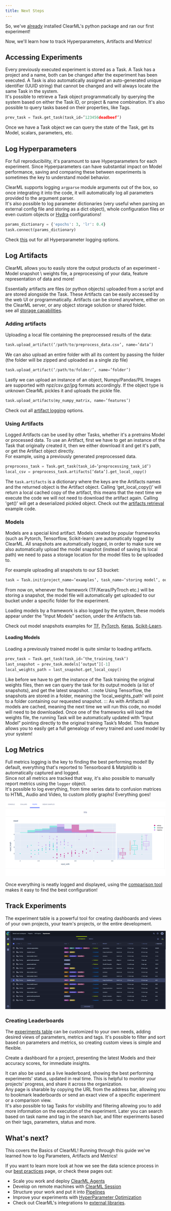 ```yaml
---
title: Next Steps
---
```


So, we've [already](ds_first_steps.md) installed ClearML's python package and ran our first experiment!

Now, we'll learn how to track Hyperparameters, Artifacts and Metrics!

## Accessing Experiments

Every previously executed experiment is stored as a Task.
A Task has a project and a name, both can be changed after the experiment has been executed.
A Task is also automatically assigned an auto-generated unique identifier (UUID string) that cannot be changed and will always locate the same Task in the system.<br/>
It's possible to retrieve a Task object programmatically by querying the system based on either the Task ID, 
or project & name combination. It's also possible to query tasks based on their properties, like Tags.

``` python
prev_task = Task.get_task(task_id=’123456deadbeef’)
```

Once we have a Task object we can query the state of the Task, get its Model, scalars, parameters, etc.

## Log Hyperparameters

For full reproducibility, it's paramount to save Hyperparameters for each experiment. Since Hyperparameters can have substantial impact
on Model performance, saving and comparing these between experiments is sometimes the key to understand model behavior.

ClearML supports logging `argparse` module arguments out of the box, so once integrating it into the code, it will automatically log all parameters provided to the argument parser.<br/>
It's also possible to log parameter dictionaries (very useful when parsing an external config file and storing as a dict object), 
whole configuration files or even custom objects or [Hydra](https://hydra.cc/docs/intro/) configurations!

```python
params_dictionary = {'epochs': 3, 'lr': 0.4}
task.connect(params_dictionary)
```

Check [this](../../fundamentals/hyperparameters.md) out for all Hyperparameter logging options.

## Log Artifacts

ClearML allows you to easily store the output products of an experiment -  Model snapshot \ weights file, a preprocessing of your data, feature representation of data and more! 

Essentially artifacts are files (or python objects) uploaded from a script and are stored alongside the Task.
These Artifacts can be easily accessed by the web UI or programmatically. 
Artifacts can be stored anywhere, either on the ClearML server, or any object storage solution or shared folder.<br/>
see all [storage capabilities](../../integrations/storage).


### Adding artifacts

Uploading a local file containing the preprocessed results of the data:
```python
task.upload_artifact(‘/path/to/preprocess_data.csv’, name=’data’)
```

We can also upload an entire folder with all its content by passing the folder (the folder will be zipped and uploaded as a single zip file)
```python
task.upload_artifact(‘/path/to/folder/’, name=’folder’)
```

Lastly we can upload an instance of an object, Numpy/Pandas/PIL Images are supported with npz/csv.gz/jpg formats accordingly.
If the object type is unknown ClearML pickles it and uploads the pickle file.

```python
task.upload_artifacts(my_numpy_matrix, name=’features’)
```

Check out all [artifact logging](../../fundamentals/artifacts.md) options.

### Using Artifacts

Logged Artifacts can be used by other Tasks, whether it's a pretrains Model or processed data.
To use an Artifact, first we have to get an instance of the Task that originally created it, 
then we either download it and get it's path, or get the Artifact object directly.<br/>
For example, using a previously generated preprocessed data.

```python
preprocess_task = Task.get_task(task_id=’preprocessing_task_id’)
local_csv = preprocess_task.artifacts[’data’].get_local_copy()
```

The `task.artifacts` is a dictionary where the keys are the Artifacts names and the returned object is the Artifact object.
Calling ‘get_local_copy()’ will return a local cached copy of the artifact, 
this means that the next time we execute the code we will not need to download the artifact again.
Calling 'get()' will get a deserialized pickled object. 
Check out the [artifacts retrieval](https://github.com/allegroai/clearml/blob/master/examples/reporting/artifacts_retrieval.py) example code.

### Models

Models are a special kind artifact.
Models created by popular frameworks (such as Pytorch, Tensorflow, Scikit-learn) are automatically logged by ClearML.
All snapshots are automatically logged, in order to make sure we also automatically upload the model snapshot (instead of saving its local path)
we need to pass a storage location for the model files to be uploaded to. 

For example uploading all snapshots to our S3 bucket:
```python
task = Task.init(project_name=’examples’, task_name=’storing model’, output_uri=’s3://my_models/’)
```

From now on, whenever the framework (TF/Keras/PyTroch etc.) will be storing a snapshot, the model file will automatically get uploaded to our bucket under a specific folder for the experiment.

Loading models by a framework is also logged by the system, these models appear under the “Input Models” section, under the Artifacts tab.

Check out model snapshots examples for [TF](https://github.com/allegroai/clearml/blob/master/examples/frameworks/tensorflow/tensorflow_mnist.py), 
[PyTorch](https://github.com/allegroai/clearml/blob/master/examples/frameworks/pytorch/pytorch_mnist.py), 
[Keras](https://github.com/allegroai/clearml/blob/master/examples/frameworks/keras/keras_tensorboard.py), 
[Scikit-Learn](https://github.com/allegroai/clearml/blob/master/examples/frameworks/scikit-learn/sklearn_joblib_example.py).

#### Loading Models
Loading a previously trained model is quite similar to loading artifacts.

```python
prev_task = Task.get_task(task_id=’the_training_task’)
last_snapshot = prev_task.models[‘output’][-1]
local_weights_path = last_snapshot.get_local_copy()
```

Like before we have to get the instance of the Task training the original weights files, then we can query the task for its output models (a list of snapshots), and get the latest snapshot.
:::note
Using Tensorflow, the snapshots are stored in a folder, meaning the ‘local_weights_path’ will point to a folder containing our requested snapshot.
:::
As with Artifacts all models are cached, meaning the next time we will run this code, no model will need to be downloaded.
Once one of the frameworks will load the weights file, the running Task will be automatically updated with “Input Model” pointing directly to the original training Task’s Model.
This feature allows you to easily get a full genealogy of every trained and used model by your system!

## Log Metrics

Full metrics logging is the key to finding the best performing model!
By default, everything that's reported to Tensorboard & Matplotlib is automatically captured and logged.<br/>
Since not all metrics are tracked that way, it's also possible to manually report metrics using the `logger` object.<br/>
It's possible to log everything, from time series data to confusion matrices to HTML, Audio and Video, to custom plotly graphs! Everything goes!<br/>

![image](../../img/report_plotly.png)

Once everything is neatly logged and displayed, using the [comparison tool](../../webapp/webapp_exp_comparing) makes it easy to find the best configuration!


## Track Experiments

The experiment table is a powerful tool for creating dashboards and views of your own projects, your team's projects, or the entire development.

![image](../../img/webapp_exp_table_01.png)


### Creating Leaderboards
The [experiments table](../../webapp/webapp_exp_table.md) can be customized to your own needs, adding desired views of parameters, metrics and tags.
It's possible to  filter and sort based on parameters and metrics, so creating custom views is simple and flexible.

Create a dashboard for a project, presenting the latest Models and their accuracy scores, for immediate insights. 

It can also be used as a live leaderboard, showing the best performing experiments' status, updated in real time.
This is helpful to monitor your projects' progress, and share it across the organization.<br/>
Any page is sharable by copying the URL from the address bar, allowing you to bookmark leaderboards or send an exact view of a specific experiment or a comparison view.<br/>
It's also possible to tag Tasks for visibility and filtering allowing you to add more information on the execution of the experiment. 
Later you can search based on task name and tag in the search bar, and filter experiments based on their tags, parameters, status and more.

## What's next?

This covers the Basics of ClearML! Running through this guide we've learned how to log Parameters, Artifacts and Metrics!

If you want to learn more look at how we see the data science process in our [best practices](best_practices.md) page,
or check these pages out:

- Scale you work and deploy [ClearML Agents](../../clearml_agent.md)
- Develop on remote machines with [ClearML Session](../../apps/clearml_session.md)
- Structure your work and put it into [Pipelines](../../fundamentals/pipelines.md)
- Improve your experiments with [HyperParameter Optimization](https://github.com/allegroai/clearml/tree/master/examples/optimization/hyper-parameter-optimization)
- Check out ClearML's integrations to [external libraries](../../integrations/libraries.md).

 
